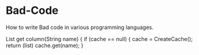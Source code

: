 # Bad-Code
How to write Bad code in various programming languages.

List get column(String name)
{
if (cache == null)
{
cache = CreateCache();
return (list) cache.get(name);
}
